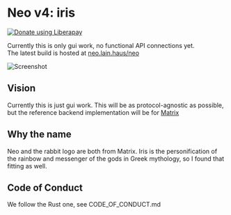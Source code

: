 # Neo v4: iris
<a href="https://liberapay.com/f0x/donate"><img alt="Donate using Liberapay" src="https://liberapay.com/assets/widgets/donate.svg"></a>  

Currently this is only gui work, no functional API connections yet.  
The latest build is hosted at [neo.lain.haus/neo](https://neo.lain.haus/neo)  

<img src="https://neo.lain.haus/media/screenshot-iris.png" alt="Screenshot">

## Vision
Currently this is just gui work. This will be as protocol-agnostic as possible,
but the reference backend implementation will be for [Matrix](https://matrix.org)

## Why the name
Neo and the rabbit logo are both from Matrix. Iris is the personification of the rainbow and messenger of the gods in Greek mythology, so I found that fitting as well.

## Code of Conduct
We follow the Rust one, see CODE_OF_CONDUCT.md
